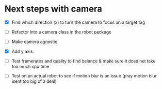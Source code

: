# Next steps with camera

- [x] Find which direction (x) to turn the camera to focus on a target tag
- [ ] Refactor into a camera class in the robot package
- [ ] Make camera agnostic
- [x] Add y axis
- [ ] Test framerates and quality to find balance & make sure it does not take too much cpu time
- [ ] Test on an actual robot to see if motion blur is an issue (pray motion blur isent too big of a deal)

